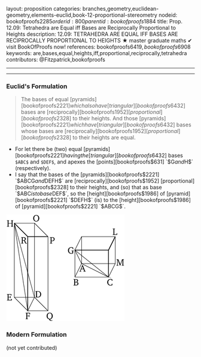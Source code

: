 layout: proposition
categories: branches,geometry,euclidean-geometry,elements-euclid,book-12-proportional-stereometry
nodeid: bookofproofs$2285
orderid: 800
parentid: bookofproofs$1884
title: Prop. 12.09: Tetrahedra are Equal iff Bases are Reciprocally Proportional to Heights
description: 12.09: TETRAHEDRA ARE EQUAL IFF BASES ARE RECIPROCALLY PROPORTIONAL TO HEIGHTS &#9733; master graduate maths &#10004; visit BookOfProofs now!
references: bookofproofs$6419,bookofproofs$6908
keywords: are,bases,equal,heights,iff,proportional,reciprocally,tetrahedra
contributors: @Fitzpatrick,bookofproofs

---


---

### Euclid's Formulation

> The bases of equal [pyramids][bookofproofs$2221] which also have [triangular][bookofproofs$6432] bases are [reciprocally][bookofproofs$1952] [proportional][bookofproofs$2328] to their heights. And those [pyramids][bookofproofs$2221] which have [triangular][bookofproofs$6432] bases whose bases are [reciprocally][bookofproofs$1952] [proportional][bookofproofs$2328] to their heights are equal.
* For let there be (two) equal [pyramids][bookofproofs$2221] having the [triangular][bookofproofs$6432] bases `$ABC$` and `$DEF$`, and apexes the [points][bookofproofs$631] `$G$` and `$H$` (respectively).
* I say that the bases of the [pyramids][bookofproofs$2221] `$ABCG$` and `$DEFH$` are [reciprocally][bookofproofs$1952] [proportional][bookofproofs$2328] to their heights, and (so) that as base `$ABC$` is to base `$DEF$`, so the [height][bookofproofs$1986] of [pyramid][bookofproofs$2221] `$DEFH$` (is) to the [height][bookofproofs$1986] of [pyramid][bookofproofs$2221] `$ABCG$`.

![fig09e](https://github.com/bookofproofs/bookofproofs.github.io/blob/main/_sources/_assets/images/euclid/Book12/fig09e.png?raw=true)



### Modern Formulation

(not yet contributed)
